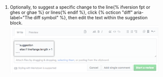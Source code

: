 1. Optionally, to suggest a specific change to the line{% ifversion fpt or ghes or ghae %} or lines{% endif %}, click {% octicon "diff" aria-label="The diff symbol" %}, then edit the text within the suggestion block.
![Suggestion block](/assets/images/help/pull_requests/suggestion-block.png)
